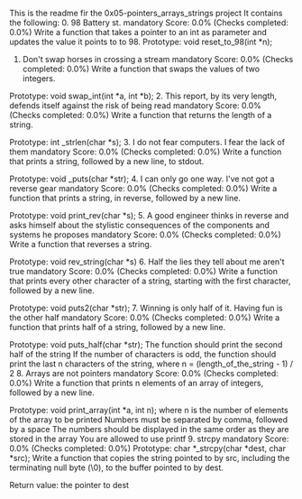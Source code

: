 This is the readme fir the 0x05-pointers_arrays_strings project
It contains the following:
0. 98 Battery st.
mandatory
Score: 0.0% (Checks completed: 0.0%)
Write a function that takes a pointer to an int as parameter and updates the value it points to to 98.
Prototype: void reset_to_98(int *n);
1. Don't swap horses in crossing a stream
mandatory
Score: 0.0% (Checks completed: 0.0%)
Write a function that swaps the values of two integers.

Prototype: void swap_int(int *a, int *b);
2. This report, by its very length, defends itself against the risk of being read
mandatory
Score: 0.0% (Checks completed: 0.0%)
Write a function that returns the length of a string.

Prototype: int _strlen(char *s);
3. I do not fear computers. I fear the lack of them
mandatory
Score: 0.0% (Checks completed: 0.0%)
Write a function that prints a string, followed by a new line, to stdout.

Prototype: void _puts(char *str);
4. I can only go one way. I've not got a reverse gear
mandatory
Score: 0.0% (Checks completed: 0.0%)
Write a function that prints a string, in reverse, followed by a new line.

Prototype: void print_rev(char *s);
5. A good engineer thinks in reverse and asks himself about the stylistic consequences of the components and systems he proposes
mandatory
Score: 0.0% (Checks completed: 0.0%)
Write a function that reverses a string.

Prototype: void rev_string(char *s)
6. Half the lies they tell about me aren't true
mandatory
Score: 0.0% (Checks completed: 0.0%)
Write a function that prints every other character of a string, starting with the first character, followed by a new line.

Prototype: void puts2(char *str);
7. Winning is only half of it. Having fun is the other half
mandatory
Score: 0.0% (Checks completed: 0.0%)
Write a function that prints half of a string, followed by a new line.

Prototype: void puts_half(char *str);
The function should print the second half of the string
If the number of characters is odd, the function should print the last n characters of the string, where n = (length_of_the_string - 1) / 2
8. Arrays are not pointers
mandatory
Score: 0.0% (Checks completed: 0.0%)
Write a function that prints n elements of an array of integers, followed by a new line.

Prototype: void print_array(int *a, int n);
where n is the number of elements of the array to be printed
Numbers must be separated by comma, followed by a space
The numbers should be displayed in the same order as they are stored in the array
You are allowed to use printf
9. strcpy
mandatory
Score: 0.0% (Checks completed: 0.0%)
Prototype: char *_strcpy(char *dest, char *src);
Write a function that copies the string pointed to by src, including the terminating null byte (\0), to the buffer pointed to by dest.

Return value: the pointer to dest

